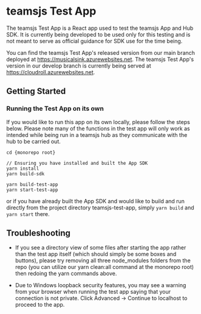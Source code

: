 # teamsjs Test App

The teamsjs Test App is a React app used to test the teamsjs App and Hub SDK. It is currently being developed to be used only for this testing and is not meant to serve as official guidance for SDK use for the time being. 

You can find the teamsjs Test App's released version from our main branch deployed at https://musicalsink.azurewebsites.net. The teamsjs Test App's version in our develop branch is currently being served at https://cloudroll.azurewebsites.net.

## Getting Started

### Running the Test App on its own

If you would like to run this app on its own locally, please follow the steps below. Please note many of the functions in the test app will only work as intended while being run in a teamsjs hub as they communicate with the hub to be carried out.

```
cd {monorepo root}

// Ensuring you have installed and built the App SDK
yarn install
yarn build-sdk

yarn build-test-app
yarn start-test-app
```

or if you have already built the App SDK and would like to build and run directly from the project directory teamsjs-test-app, simply `yarn build` and `yarn start` there.

## Troubleshooting

* If you see a directory view of some files after starting the app rather than the test app itself (which should simply be some boxes and buttons), please try removing all three node_modules folders from the repo (you can utilize our yarn clean:all command at the monorepo root) then redoing the yarn commands above.

* Due to Windows loopback security features, you may see a warning from your browser when running the test app saying that your connection is not private. Click Advanced -> Continue to localhost to proceed to the app.